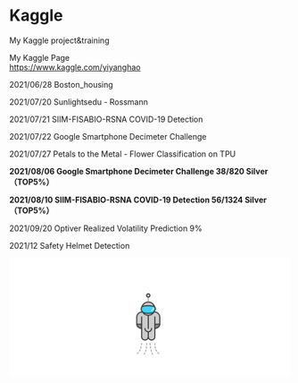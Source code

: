 # Kaggle
My Kaggle project&amp;training

My Kaggle Page  
https://www.kaggle.com/yiyanghao

2021/06/28 Boston_housing  

2021/07/20 Sunlightsedu - Rossmann  

2021/07/21 SIIM-FISABIO-RSNA COVID-19 Detection

2021/07/22 Google Smartphone Decimeter Challenge

2021/07/27 Petals to the Metal - Flower Classification on TPU

**2021/08/06 Google Smartphone Decimeter Challenge 38/820 Silver（TOP5%）**

**2021/08/10 SIIM-FISABIO-RSNA COVID-19 Detection 56/1324 Silver（TOP5%）**  

2021/09/20 Optiver Realized Volatility Prediction 9%

2021/12 Safety Helmet Detection

 ![astronaut Made By jianliming2](https://github.com/AozakiHayate/Thesis-/blob/main/astronaut.svg) 
